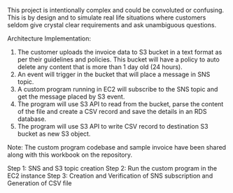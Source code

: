 This project is intentionally complex and could be convoluted or confusing. This is by design and to simulate real life situations where customers seldom give crystal clear requirements and ask unambiguous questions.

Architecture Implementation:

1. The customer uploads the invoice data to S3 bucket in a text format as per their guidelines and policies. This bucket will have a policy to auto delete any content that is more than 1 day old (24 hours).
2. An event will trigger in the bucket that will place a message in SNS topic.
3. A custom program running in EC2 will subscribe to the SNS topic and get the message placed by S3 event.
4. The program will use S3 API to read from the bucket, parse the content of the file and create a CSV record and save the details in an RDS database.
5. The program will use S3 API to write CSV record to destination S3 bucket as new S3 object.

Note: The custom program codebase and sample invoice have been shared along with this workbook on the repository.

Step 1: SNS and S3 topic creation
Step 2: Run the custom program in the EC2 instance
Step 3: Creation and Verification of SNS subscription and Generation of CSV file


